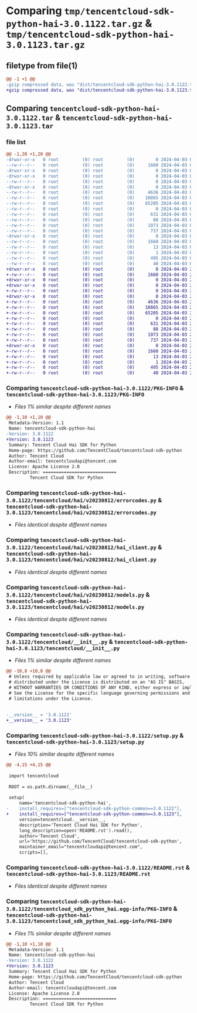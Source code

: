# Comparing `tmp/tencentcloud-sdk-python-hai-3.0.1122.tar.gz` & `tmp/tencentcloud-sdk-python-hai-3.0.1123.tar.gz`

## filetype from file(1)

```diff
@@ -1 +1 @@
-gzip compressed data, was "dist/tencentcloud-sdk-python-hai-3.0.1122.tar", last modified: Wed Apr  3 04:57:57 2024, max compression
+gzip compressed data, was "dist/tencentcloud-sdk-python-hai-3.0.1123.tar", last modified: Wed Apr  3 20:41:24 2024, max compression
```

## Comparing `tencentcloud-sdk-python-hai-3.0.1122.tar` & `tencentcloud-sdk-python-hai-3.0.1123.tar`

### file list

```diff
@@ -1,20 +1,20 @@
-drwxr-xr-x   0 root         (0) root         (0)        0 2024-04-03 04:57:57.000000 tencentcloud-sdk-python-hai-3.0.1122/
--rw-r--r--   0 root         (0) root         (0)     1660 2024-04-03 04:57:57.000000 tencentcloud-sdk-python-hai-3.0.1122/PKG-INFO
-drwxr-xr-x   0 root         (0) root         (0)        0 2024-04-03 04:57:57.000000 tencentcloud-sdk-python-hai-3.0.1122/tencentcloud/
-drwxr-xr-x   0 root         (0) root         (0)        0 2024-04-03 04:57:57.000000 tencentcloud-sdk-python-hai-3.0.1122/tencentcloud/hai/
--rw-r--r--   0 root         (0) root         (0)        0 2024-04-03 04:57:57.000000 tencentcloud-sdk-python-hai-3.0.1122/tencentcloud/hai/__init__.py
-drwxr-xr-x   0 root         (0) root         (0)        0 2024-04-03 04:57:57.000000 tencentcloud-sdk-python-hai-3.0.1122/tencentcloud/hai/v20230812/
--rw-r--r--   0 root         (0) root         (0)     4636 2024-04-03 04:57:57.000000 tencentcloud-sdk-python-hai-3.0.1122/tencentcloud/hai/v20230812/errorcodes.py
--rw-r--r--   0 root         (0) root         (0)    10865 2024-04-03 04:57:57.000000 tencentcloud-sdk-python-hai-3.0.1122/tencentcloud/hai/v20230812/hai_client.py
--rw-r--r--   0 root         (0) root         (0)    65205 2024-04-03 04:57:57.000000 tencentcloud-sdk-python-hai-3.0.1122/tencentcloud/hai/v20230812/models.py
--rw-r--r--   0 root         (0) root         (0)        0 2024-04-03 04:57:57.000000 tencentcloud-sdk-python-hai-3.0.1122/tencentcloud/hai/v20230812/__init__.py
--rw-r--r--   0 root         (0) root         (0)      631 2024-04-03 04:57:57.000000 tencentcloud-sdk-python-hai-3.0.1122/tencentcloud/__init__.py
--rw-r--r--   0 root         (0) root         (0)       88 2024-04-03 04:57:57.000000 tencentcloud-sdk-python-hai-3.0.1122/setup.cfg
--rw-r--r--   0 root         (0) root         (0)     1073 2024-04-03 04:57:57.000000 tencentcloud-sdk-python-hai-3.0.1122/setup.py
--rw-r--r--   0 root         (0) root         (0)      737 2024-04-03 04:57:57.000000 tencentcloud-sdk-python-hai-3.0.1122/README.rst
-drwxr-xr-x   0 root         (0) root         (0)        0 2024-04-03 04:57:57.000000 tencentcloud-sdk-python-hai-3.0.1122/tencentcloud_sdk_python_hai.egg-info/
--rw-r--r--   0 root         (0) root         (0)     1660 2024-04-03 04:57:57.000000 tencentcloud-sdk-python-hai-3.0.1122/tencentcloud_sdk_python_hai.egg-info/PKG-INFO
--rw-r--r--   0 root         (0) root         (0)       13 2024-04-03 04:57:57.000000 tencentcloud-sdk-python-hai-3.0.1122/tencentcloud_sdk_python_hai.egg-info/top_level.txt
--rw-r--r--   0 root         (0) root         (0)        1 2024-04-03 04:57:57.000000 tencentcloud-sdk-python-hai-3.0.1122/tencentcloud_sdk_python_hai.egg-info/dependency_links.txt
--rw-r--r--   0 root         (0) root         (0)      495 2024-04-03 04:57:57.000000 tencentcloud-sdk-python-hai-3.0.1122/tencentcloud_sdk_python_hai.egg-info/SOURCES.txt
--rw-r--r--   0 root         (0) root         (0)       40 2024-04-03 04:57:57.000000 tencentcloud-sdk-python-hai-3.0.1122/tencentcloud_sdk_python_hai.egg-info/requires.txt
+drwxr-xr-x   0 root         (0) root         (0)        0 2024-04-03 20:41:24.000000 tencentcloud-sdk-python-hai-3.0.1123/
+-rw-r--r--   0 root         (0) root         (0)     1660 2024-04-03 20:41:24.000000 tencentcloud-sdk-python-hai-3.0.1123/PKG-INFO
+drwxr-xr-x   0 root         (0) root         (0)        0 2024-04-03 20:41:24.000000 tencentcloud-sdk-python-hai-3.0.1123/tencentcloud/
+drwxr-xr-x   0 root         (0) root         (0)        0 2024-04-03 20:41:24.000000 tencentcloud-sdk-python-hai-3.0.1123/tencentcloud/hai/
+-rw-r--r--   0 root         (0) root         (0)        0 2024-04-03 20:41:24.000000 tencentcloud-sdk-python-hai-3.0.1123/tencentcloud/hai/__init__.py
+drwxr-xr-x   0 root         (0) root         (0)        0 2024-04-03 20:41:24.000000 tencentcloud-sdk-python-hai-3.0.1123/tencentcloud/hai/v20230812/
+-rw-r--r--   0 root         (0) root         (0)     4636 2024-04-03 20:41:24.000000 tencentcloud-sdk-python-hai-3.0.1123/tencentcloud/hai/v20230812/errorcodes.py
+-rw-r--r--   0 root         (0) root         (0)    10865 2024-04-03 20:41:24.000000 tencentcloud-sdk-python-hai-3.0.1123/tencentcloud/hai/v20230812/hai_client.py
+-rw-r--r--   0 root         (0) root         (0)    65205 2024-04-03 20:41:24.000000 tencentcloud-sdk-python-hai-3.0.1123/tencentcloud/hai/v20230812/models.py
+-rw-r--r--   0 root         (0) root         (0)        0 2024-04-03 20:41:24.000000 tencentcloud-sdk-python-hai-3.0.1123/tencentcloud/hai/v20230812/__init__.py
+-rw-r--r--   0 root         (0) root         (0)      631 2024-04-03 20:41:24.000000 tencentcloud-sdk-python-hai-3.0.1123/tencentcloud/__init__.py
+-rw-r--r--   0 root         (0) root         (0)       88 2024-04-03 20:41:24.000000 tencentcloud-sdk-python-hai-3.0.1123/setup.cfg
+-rw-r--r--   0 root         (0) root         (0)     1073 2024-04-03 20:41:24.000000 tencentcloud-sdk-python-hai-3.0.1123/setup.py
+-rw-r--r--   0 root         (0) root         (0)      737 2024-04-03 20:41:24.000000 tencentcloud-sdk-python-hai-3.0.1123/README.rst
+drwxr-xr-x   0 root         (0) root         (0)        0 2024-04-03 20:41:24.000000 tencentcloud-sdk-python-hai-3.0.1123/tencentcloud_sdk_python_hai.egg-info/
+-rw-r--r--   0 root         (0) root         (0)     1660 2024-04-03 20:41:24.000000 tencentcloud-sdk-python-hai-3.0.1123/tencentcloud_sdk_python_hai.egg-info/PKG-INFO
+-rw-r--r--   0 root         (0) root         (0)       13 2024-04-03 20:41:24.000000 tencentcloud-sdk-python-hai-3.0.1123/tencentcloud_sdk_python_hai.egg-info/top_level.txt
+-rw-r--r--   0 root         (0) root         (0)        1 2024-04-03 20:41:24.000000 tencentcloud-sdk-python-hai-3.0.1123/tencentcloud_sdk_python_hai.egg-info/dependency_links.txt
+-rw-r--r--   0 root         (0) root         (0)      495 2024-04-03 20:41:24.000000 tencentcloud-sdk-python-hai-3.0.1123/tencentcloud_sdk_python_hai.egg-info/SOURCES.txt
+-rw-r--r--   0 root         (0) root         (0)       40 2024-04-03 20:41:24.000000 tencentcloud-sdk-python-hai-3.0.1123/tencentcloud_sdk_python_hai.egg-info/requires.txt
```

### Comparing `tencentcloud-sdk-python-hai-3.0.1122/PKG-INFO` & `tencentcloud-sdk-python-hai-3.0.1123/PKG-INFO`

 * *Files 1% similar despite different names*

```diff
@@ -1,10 +1,10 @@
 Metadata-Version: 1.1
 Name: tencentcloud-sdk-python-hai
-Version: 3.0.1122
+Version: 3.0.1123
 Summary: Tencent Cloud Hai SDK for Python
 Home-page: https://github.com/TencentCloud/tencentcloud-sdk-python
 Author: Tencent Cloud
 Author-email: tencentcloudapi@tencent.com
 License: Apache License 2.0
 Description: ============================
         Tencent Cloud SDK for Python
```

### Comparing `tencentcloud-sdk-python-hai-3.0.1122/tencentcloud/hai/v20230812/errorcodes.py` & `tencentcloud-sdk-python-hai-3.0.1123/tencentcloud/hai/v20230812/errorcodes.py`

 * *Files identical despite different names*

### Comparing `tencentcloud-sdk-python-hai-3.0.1122/tencentcloud/hai/v20230812/hai_client.py` & `tencentcloud-sdk-python-hai-3.0.1123/tencentcloud/hai/v20230812/hai_client.py`

 * *Files identical despite different names*

### Comparing `tencentcloud-sdk-python-hai-3.0.1122/tencentcloud/hai/v20230812/models.py` & `tencentcloud-sdk-python-hai-3.0.1123/tencentcloud/hai/v20230812/models.py`

 * *Files identical despite different names*

### Comparing `tencentcloud-sdk-python-hai-3.0.1122/tencentcloud/__init__.py` & `tencentcloud-sdk-python-hai-3.0.1123/tencentcloud/__init__.py`

 * *Files 1% similar despite different names*

```diff
@@ -10,8 +10,8 @@
 # Unless required by applicable law or agreed to in writing, software
 # distributed under the License is distributed on an "AS IS" BASIS,
 # WITHOUT WARRANTIES OR CONDITIONS OF ANY KIND, either express or implied.
 # See the License for the specific language governing permissions and
 # limitations under the License.
 
 
-__version__ = '3.0.1122'
+__version__ = '3.0.1123'
```

### Comparing `tencentcloud-sdk-python-hai-3.0.1122/setup.py` & `tencentcloud-sdk-python-hai-3.0.1123/setup.py`

 * *Files 10% similar despite different names*

```diff
@@ -4,15 +4,15 @@
 
 import tencentcloud
 
 ROOT = os.path.dirname(__file__)
 
 setup(
     name='tencentcloud-sdk-python-hai',
-    install_requires=["tencentcloud-sdk-python-common==3.0.1122"],
+    install_requires=["tencentcloud-sdk-python-common==3.0.1123"],
     version=tencentcloud.__version__,
     description='Tencent Cloud Hai SDK for Python',
     long_description=open('README.rst').read(),
     author='Tencent Cloud',
     url='https://github.com/TencentCloud/tencentcloud-sdk-python',
     maintainer_email="tencentcloudapi@tencent.com",
     scripts=[],
```

### Comparing `tencentcloud-sdk-python-hai-3.0.1122/README.rst` & `tencentcloud-sdk-python-hai-3.0.1123/README.rst`

 * *Files identical despite different names*

### Comparing `tencentcloud-sdk-python-hai-3.0.1122/tencentcloud_sdk_python_hai.egg-info/PKG-INFO` & `tencentcloud-sdk-python-hai-3.0.1123/tencentcloud_sdk_python_hai.egg-info/PKG-INFO`

 * *Files 1% similar despite different names*

```diff
@@ -1,10 +1,10 @@
 Metadata-Version: 1.1
 Name: tencentcloud-sdk-python-hai
-Version: 3.0.1122
+Version: 3.0.1123
 Summary: Tencent Cloud Hai SDK for Python
 Home-page: https://github.com/TencentCloud/tencentcloud-sdk-python
 Author: Tencent Cloud
 Author-email: tencentcloudapi@tencent.com
 License: Apache License 2.0
 Description: ============================
         Tencent Cloud SDK for Python
```

